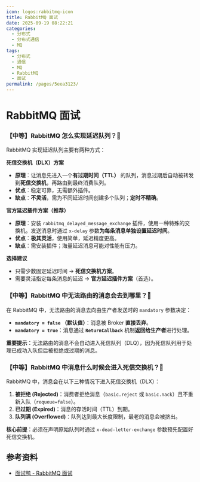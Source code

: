 ```yaml
---
icon: logos:rabbitmq-icon
title: RabbitMQ 面试
date: 2025-09-19 08:22:21
categories:
  - 分布式
  - 分布式通信
  - MQ
tags:
  - 分布式
  - 通信
  - MQ
  - RabbitMQ
  - 面试
permalink: /pages/5eea3123/
---
```


# RabbitMQ 面试

### 【中等】RabbitMQ 怎么实现延迟队列？🌟

RabbitMQ 实现延迟队列主要有两种方式：

**死信交换机（DLX）方案**

*   **原理**：让消息先进入一个**有过期时间（TTL）** 的队列，消息过期后自动被转发到**死信交换机**，再路由到最终消费队列。
*   **优点**：稳定可靠，无需额外插件。
*   **缺点**：**不灵活**，需为不同延迟时间创建多个队列；**定时不精确**。

**官方延迟插件方案（推荐）**

*   **原理**：安装 `rabbitmq_delayed_message_exchange` 插件，使用一种特殊的交换机。发送消息时通过 `x-delay` 参数**为每条消息单独设置延迟时间**。
*   **优点**：**极其灵活**，使用简单，延迟精度更高。
*   **缺点**：需安装插件；海量延迟消息可能对性能有压力。

**选择建议**

*   只需少数固定延迟时间 → **死信交换机方案**。
*   需要灵活指定每条消息的延迟 → **官方延迟插件方案**（首选）。

### 【中等】RabbitMQ 中无法路由的消息会去到哪里？🌟

在 RabbitMQ 中，无法路由的消息去向由生产者发送时的 `mandatory` 参数决定：

*   **`mandatory = false` （默认值）**：消息被 Broker **直接丢弃**。
*   **`mandatory = true`**：消息通过 **`ReturnCallback`** 机制**返回给生产者**进行处理。

**重要提示**：无法路由的消息不会自动进入死信队列（DLQ），因为死信队列用于处理已成功入队但后被拒绝或过期的消息。

### 【中等】RabbitMQ 中消息什么时候会进入死信交换机？🌟

RabbitMQ 中，消息会在以下三种情况下进入死信交换机（DLX）：

1.  **被拒绝 (Rejected)**：消费者拒绝消息（`basic.reject` 或 `basic.nack`）且不重新入队（`requeue=false`）。
2.  **已过期 (Expired)**：消息的存活时间（TTL）到期。
3.  **队列满 (Overflowed)**：队列达到最大长度限制，最老的消息会被挤出。

**核心前提**：必须在声明原始队列时通过 `x-dead-letter-exchange` 参数预先配置好死信交换机。

## 参考资料

- [面试鸭 - RabbitMQ 面试](https://www.mianshiya.com/bank/1850081848441466881)